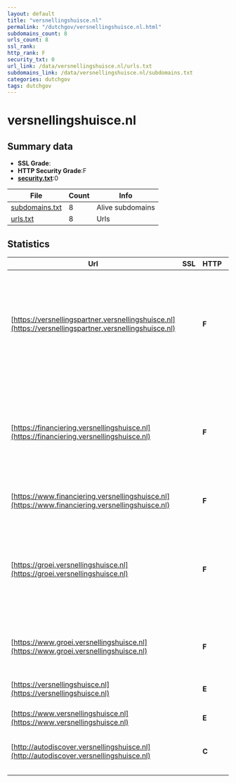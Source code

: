 ```yaml
---
layout: default
title: "versnellingshuisce.nl"
permalink: "/dutchgov/versnellingshuisce.nl.html"
subdomains_count: 8
urls_count: 8
ssl_rank: 
http_rank: F
security_txt: 0
url_link: /data/versnellingshuisce.nl/urls.txt
subdomains_link: /data/versnellingshuisce.nl/subdomains.txt
categories: dutchgov
tags: dutchgov
---
```



# versnellingshuisce.nl
## Summary data


 - **SSL Grade**:
 - **HTTP Security Grade**:F
 - **[security.txt](https://www.digitaleoverheid.nl/nieuws/standaard-security-txt-nu-verplicht-voor-overheid/)**:0


| File       | Count | Info |
|------------|-------|------|
|[subdomains.txt](/DutchGovScope/data/versnellingshuisce.nl/subdomains.txt)|8|Alive subdomains|
|[urls.txt](/DutchGovScope/data/versnellingshuisce.nl/urls.txt)|8|Urls|


## Statistics


| Url | SSL | HTTP | Server | Cookie | HSTS | CORS | CTO | CSP | XFO | XXP | RP |FP| Tech |Title |
|--------|-------|-------|------|------|------|------|------|------|------|------|------|------|------|------|
|[https://versnellingspartner.versnellingshuisce.nl](https://versnellingspartner.versnellingshuisce.nl)| | **F**|Apache/2|:white_check_mark: | | | | | | | :white_check_mark: | |Apache HTTP Server:2 Google Tag Manager Gravity Forms MySQL PHP:8.3.16 WordPress Yoast SEO:23.1|Vind de juiste V...|
|[https://financiering.versnellingshuisce.nl](https://financiering.versnellingshuisce.nl)| | **F**|Apache/2| | | | | | | | :white_check_mark: | |Apache HTTP Server:2 Google Tag Manager Gravity Forms MySQL PHP:8.3.16 WordPress Yoast SEO:23.1|Nederland Circul...|
|[https://www.financiering.versnellingshuisce.nl](https://www.financiering.versnellingshuisce.nl)| | **F**|Apache/2| | | | | | | | :white_check_mark: | |Apache HTTP Server:2|301 Moved Perman...|
|[https://groei.versnellingshuisce.nl](https://groei.versnellingshuisce.nl)| | **F**|Apache/2| | | | | | | | :white_check_mark: | |Apache HTTP Server:2 Google Tag Manager Gravity Forms MySQL PHP:8.3.16 WordPress Yoast SEO:24.0|Groeiprogramma's...|
|[https://www.groei.versnellingshuisce.nl](https://www.groei.versnellingshuisce.nl)| | **F**|Apache/2| | | | | | | | :white_check_mark: | |Apache HTTP Server:2 HSTS PHP:8.3.16||
|[https://versnellingshuisce.nl](https://versnellingshuisce.nl)| | **E**|LinQhost HPW|:warning: | | | | | :white_check_mark: | :white_check_mark: | :white_check_mark: | |Alpine.js Laravel PHP Statamic|Versnellingshuis...|
|[https://www.versnellingshuisce.nl](https://www.versnellingshuisce.nl)| | **E**|LinQhost HPW|:warning: | | | | | :white_check_mark: | :white_check_mark: | :white_check_mark: | ||301 Moved Perman...|
|[http://autodiscover.versnellingshuisce.nl](http://autodiscover.versnellingshuisce.nl)| | **C**|Microsoft-IIS/10.0| |:white_check_mark: | | | | | | :white_check_mark: | |IIS:10.0 Microsoft ASP.NET Windows Server||


